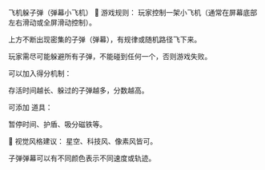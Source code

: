 飞机躲子弹（弹幕小飞机）
🔧 游戏规则：
玩家控制一架小飞机（通常在屏幕底部左右滑动或全屏滑动控制）。

上方不断出现密集的子弹（弹幕），有规律或随机路径飞下来。

玩家需尽可能躲避所有子弹，不能碰到任何一个，否则游戏失败。

可以加入得分机制：

存活时间越长、躲过的子弹越多，分数越高。

可添加 道具：

暂停时间、护盾、吸分磁铁等。

🎨 视觉风格建议：
星空、科技风、像素风皆可。

子弹弹幕可以有不同颜色表示不同速度或轨迹。